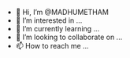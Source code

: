 - 👋 Hi, I’m @MADHUMETHAM
- 👀 I’m interested in ...
- 🌱 I’m currently learning ...
- 💞️ I’m looking to collaborate on ...
- 📫 How to reach me ...

<!---
MADHUMETHAM/MADHUMETHAM is a ✨ special ✨ repository because its `README.md` (this file) appears on your GitHub profile.
You can click the Preview link to take a look at your changes.
--->
